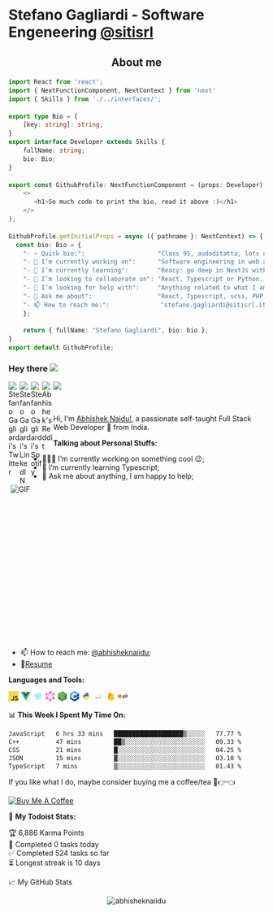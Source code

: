 # Stefano Gagliardi - Software Engeneering [@sitisrl](https://sitisrl.it)

<h2 align="center">About me</h2>

```typescript
import React from 'react';
import { NextFunctionComponent, NextContext } from 'next'
import { Skills } from './../interfaces/';

export type Bio = {
    [key: string]: string;
}
export interface Developer extends Skills {
    fullName: string;
    bio: Bio;
}

export const GithubProfile: NextFunctionComponent = (props: Developer): ReactElement => (
    <>
       <h1>So much code to print the bio, read it above :)</h1>
    </>
);

GithubProfile.getInitialProps = async ({ pathname }: NextContext) => {
  const bio: Bio = {
	"- ⚡ Quick bio:":                    "Class 95, audoditatta, lots of fiddling, lots of study and lots of nights. Mainly web development and research at sitisrl.it",
	"- 🔭 I’m currently working on":      "Software engineering in web agency. React, Next Js, PHP and more",
	"- 🌱 I’m currently learning":        "Reacy: go deep in NextJs with Typescript. Publish NPM Package. Python data analist pandas",
	"- 👯 I’m looking to collaborate on": "React, Typescript or Python. I dream to study AI e Deep Learning",
	"- 🤔 I’m looking for help with":     "Anything related to what I am currently learning 😅",
	"- 💬 Ask me about":                  "React, Typescript, scss, PHP, Wordpress, javascrip,",
	"- 📫 How to reach me:":              "stefano.gagliardi@sitisrl.it"
    };
    
    return { fullName: "Stefano Gagliardi", bio: bio };
}
export default GithubProfile;
```
### Hey there <img src="https://media.giphy.com/media/hvRJCLFzcasrR4ia7z/giphy.gif" width="25px">
<a href="https://twitter.com/spolakg">
  <img align="left" alt="Stefano Gagliardi's Twitter" width="22px" src="https://raw.githubusercontent.com/peterthehan/peterthehan/master/assets/twitter.svg" />
</a>
<a href="https://it.linkedin.com/in/stefano-gagliardi-2a6aa7133">
  <img align="left" alt="Stefano Gagliardi's LinkedIN" width="22px" src="https://raw.githubusercontent.com/peterthehan/peterthehan/master/assets/linkedin.svg" />
</a>
<a href="https://open.spotify.com/user/11157385591">
  <img align="left" alt="Stefano Gagliardi's Spotify" width="22px" src="https://raw.githubusercontent.com/peterthehan/peterthehan/master/assets/spotify.svg" />
</a>
<a href="https://www.reddit.com/user/geekyabhi/">
  <img align="left" alt="Abhishek's Reddit" width="22px" src="https://raw.githubusercontent.com/peterthehan/peterthehan/master/assets/reddit.svg" />
</a>

![](https://visitor-badge.glitch.me/badge?page_id=abhisheknaiidu.abhisheknaiidu)

<br />

Hi, I'm [Abhishek Naidu!](https://blog.abhisheknaidu.tech/), a passionate self-taught Full Stack Web Developer 🚀 from India.

  <img align="right" alt="GIF" src="https://github.com/abhisheknaiidu/abhisheknaiidu/blob/master/code.gif?raw=true" width="500" height="320" />
  
**Talking about Personal Stuffs:**

- 👨🏽‍💻 I’m currently working on something cool :wink:;
- 🌱 I’m currently learning Typescript; 
- 💬 Ask me about anything, I am happy to help;
- 📫 How to reach me: [@abhisheknaiidu](https://twitter.com/abhisheknaiidu);
- 📝[Resume](https://drive.google.com/file/d/1sZ5DFLoYLKvJmgoyJc6VZs-JYROl7A9o/view)

**Languages and Tools:**  

<code><img height="20" src="https://raw.githubusercontent.com/github/explore/80688e429a7d4ef2fca1e82350fe8e3517d3494d/topics/javascript/javascript.png"></code>
<code><img height="20" src="https://raw.githubusercontent.com/github/explore/80688e429a7d4ef2fca1e82350fe8e3517d3494d/topics/vue/vue.png"></code>
<code><img height="20" src="https://raw.githubusercontent.com/github/explore/80688e429a7d4ef2fca1e82350fe8e3517d3494d/topics/react/react.png"></code>
<code><img height="20" src="https://raw.githubusercontent.com/github/explore/5c058a388828bb5fde0bcafd4bc867b5bb3f26f3/topics/graphql/graphql.png"></code>
<code><img height="20" src="https://raw.githubusercontent.com/github/explore/80688e429a7d4ef2fca1e82350fe8e3517d3494d/topics/nodejs/nodejs.png"></code>
<code><img height="20" src="https://raw.githubusercontent.com/github/explore/80688e429a7d4ef2fca1e82350fe8e3517d3494d/topics/cpp/cpp.png"></code>
<code><img height="20" src="https://raw.githubusercontent.com/github/explore/80688e429a7d4ef2fca1e82350fe8e3517d3494d/topics/python/python.png"></code>
<code><img height="20" src="https://raw.githubusercontent.com/github/explore/80688e429a7d4ef2fca1e82350fe8e3517d3494d/topics/mysql/mysql.png"></code>
<code><img height="20" src="https://raw.githubusercontent.com/github/explore/80688e429a7d4ef2fca1e82350fe8e3517d3494d/topics/firebase/firebase.png"></code>
<code><img height="20" src="https://raw.githubusercontent.com/github/explore/80688e429a7d4ef2fca1e82350fe8e3517d3494d/topics/git/git.png"></code>

📊 **This Week I Spent My Time On:**
<!--START_SECTION:waka-->
```text
JavaScript   6 hrs 33 mins   ███████████████████▒░░░░░   77.77 % 
C++          47 mins         ██▒░░░░░░░░░░░░░░░░░░░░░░   09.33 % 
CSS          21 mins         █░░░░░░░░░░░░░░░░░░░░░░░░   04.25 % 
JSON         15 mins         ▓░░░░░░░░░░░░░░░░░░░░░░░░   03.10 % 
TypeScript   7 mins          ▒░░░░░░░░░░░░░░░░░░░░░░░░   01.43 % 
```
<!--END_SECTION:waka-->

If you like what I do, maybe consider buying me a coffee/tea 🥺👉👈

<a href="https://www.buymeacoffee.com/abhisheknaiidu" target="_blank"><img src="https://cdn.buymeacoffee.com/buttons/v2/default-red.png" alt="Buy Me A Coffee" width="150" ></a>

🚧 **My Todoist Stats:**
<!-- TODO-IST:START -->
🏆  6,886 Karma Points           
🌸  Completed 0 tasks today           
✅  Completed 524 tasks so far           
⏳  Longest streak is 10 days
<!-- TODO-IST:END -->


📈 My GitHub Stats

<p align="center"> <img src="https://github-readme-stats.vercel.app/api?username=abhisheknaiidu&show_icons=true&theme=gotham" alt="abhisheknaiidu" />

